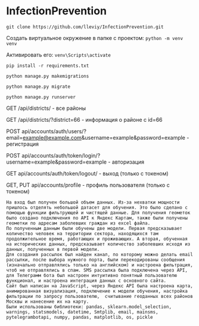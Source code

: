 # InfectionPrevention

```git clone https://github.com/lleviy/InfectionPrevention.git```

Создать виртуальное окружение в папке с проектом: ```python -m venv venv```

Активировать его: ```venv\Scripts\activate```

```
pip install -r requirements.txt

python manage.py makemigrations

python manage.py migrate

python manage.py runserver

```

GET /api/districts/ - все районы

GET /api/districts/?district=66 - информация о районе с id=66 

POST api/accounts/auth/users/?email=example@example.com&username=example&password=example - регистрация

POST api/accounts/auth/token/login/?username=example&password=example - авторизация

GET api/accounts/auth/token/logout/ - выход (только с токеном)

GET, PUT api/accounts/profile - профиль пользователя (только с токеном)

```
На вход был получен большой объем данных. Из-за нехватки мощности пришлось отделять небольшой датасет для обучения. Это было сделано с помощью функции фильтрующей и чистящей данные. Для получения геометок было создано подключения по API к Яндекс Картам, также были получены геометки по адресам заболевших граждан из excel файла.
По полученным данным были обучены две модели. Первая предсказывает количество человек на территории сектора, находящихся там продолжительное время, работающих и проживающих. А вторая, обученная на исторических данных, предсказывает количество заболевших исходя из данных, полученных в первой модели.
Для создания рассылок был найден канал, по которому можно делать email рассылки, после выбора нужного порта, были перекодированы сообщения (изначально отправлялись только на английском) и настроена фильтрация, чтоб не отправлялись в спам. SMS рассылка была подключена через API, для Телеграмм бота был настроен интуитивно понятный пользователю функционал, и настроена интеграция данных с основного сайта.
Сайт был написан на JavaScript, через Яндекс API была настроена карта, анимированная визуализация, подключение к модели обучения, настройка фильтрации по запросу пользователю,  считывание геоданных всех районов Москвы и нанесение их на карту. 
Были использованы библиотеки: pandas, sklearn.model_selection, warnings, statsmodels, datetime, Smtplib, email, mainsms, pytelegrambotapi, numpy, pandas, matplotlib, os, pickle
```
